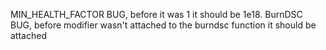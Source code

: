 MIN_HEALTH_FACTOR BUG, before it was 1 it should be 1e18.
BurnDSC BUG, before modifier wasn't attached to the burndsc function it should be attached
